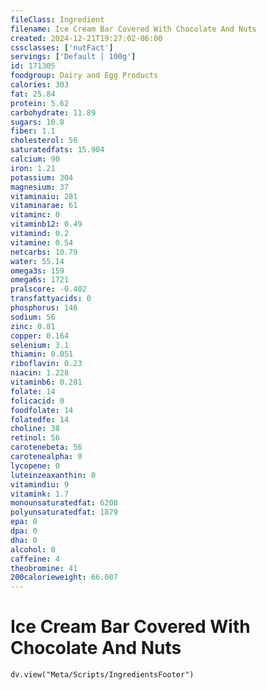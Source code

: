```yaml
---
fileClass: Ingredient
filename: Ice Cream Bar Covered With Chocolate And Nuts
created: 2024-12-21T19:27:02-06:00
cssclasses: ['nutFact']
servings: ['Default | 100g']
id: 171305
foodgroup: Dairy and Egg Products
calories: 303
fat: 25.84
protein: 5.62
carbohydrate: 11.89
sugars: 10.8
fiber: 1.1
cholesterol: 56
saturatedfats: 15.904
calcium: 90
iron: 1.21
potassium: 304
magnesium: 37
vitaminaiu: 281
vitaminarae: 61
vitaminc: 0
vitaminb12: 0.49
vitamind: 0.2
vitamine: 0.54
netcarbs: 10.79
water: 55.14
omega3s: 159
omega6s: 1721
pralscore: -0.402
transfattyacids: 0
phosphorus: 146
sodium: 56
zinc: 0.81
copper: 0.164
selenium: 3.1
thiamin: 0.051
riboflavin: 0.23
niacin: 1.228
vitaminb6: 0.281
folate: 14
folicacid: 0
foodfolate: 14
folatedfe: 14
choline: 38
retinol: 56
carotenebeta: 56
carotenealpha: 0
lycopene: 0
luteinzeaxanthin: 0
vitamindiu: 9
vitamink: 1.7
monounsaturatedfat: 6208
polyunsaturatedfat: 1879
epa: 0
dpa: 0
dha: 0
alcohol: 0
caffeine: 4
theobromine: 41
200calorieweight: 66.007
---
```


# Ice Cream Bar Covered With Chocolate And Nuts

```dataviewjs
dv.view("Meta/Scripts/IngredientsFooter")
```